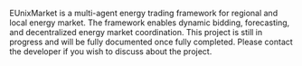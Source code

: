 EUnixMarket is a multi-agent energy trading framework for regional and local energy market. The framework enables dynamic bidding, forecasting, and decentralized energy market coordination. This project is still in progress and will be fully documented once fully completed. Please contact the developer if you wish to discuss about the project.


